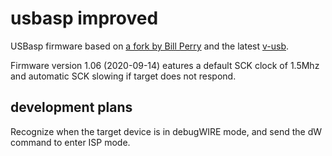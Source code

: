 # usbasp improved

USBasp firmware based on <a href="https://github.com/bperrybap/usbasp">a fork by Bill Perry</a> and the latest <a href="https://github.com/obdev/v-usb">v-usb</a>.

Firmware version 1.06 (2020-09-14) eatures a default SCK clock of 1.5Mhz and automatic SCK slowing if target does not respond.

## development plans
Recognize when the target device is in debugWIRE mode, and send the dW command to enter ISP mode.

